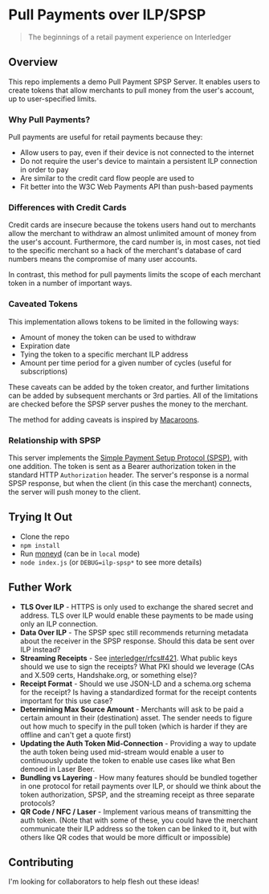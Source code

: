 # Pull Payments over ILP/SPSP
> The beginnings of a retail payment experience on Interledger

## Overview

This repo implements a demo Pull Payment SPSP Server. It enables users to create tokens that allow merchants to pull money from the user's account, up to user-specified limits.

### Why Pull Payments?

Pull payments are useful for retail payments because they:
- Allow users to pay, even if their device is not connected to the internet
- Do not require the user's device to maintain a persistent ILP connection in order to pay
- Are similar to the credit card flow people are used to
- Fit better into the W3C Web Payments API than push-based payments

### Differences with Credit Cards

Credit cards are insecure because the tokens users hand out to merchants allow the merchant to withdraw an almost unlimited amount of money from the user's account. Furthermore, the card number is, in most cases, not tied to the specific merchant so a hack of the merchant's database of card numbers means the compromise of many user accounts.

In contrast, this method for pull payments limits the scope of each merchant token in a number of important ways.

### Caveated Tokens

This implementation allows tokens to be limited in the following ways:
- Amount of money the token can be used to withdraw
- Expiration date
- Tying the token to a specific merchant ILP address
- Amount per time period for a given number of cycles (useful for subscriptions)

These caveats can be added by the token creator, and further limitations can be added by subsequent merchants or 3rd parties. All of the limitations are checked before the SPSP server pushes the money to the merchant.

The method for adding caveats is inspired by [Macaroons](https://ai.google/research/pubs/pub41892).

### Relationship with SPSP

This server implements the [Simple Payment Setup Protocol (SPSP)](https://github.com/interledger/rfcs/blob/master/0009-simple-payment-setup-protocol/0009-simple-payment-setup-protocol.md), with one addition. The token is sent as a Bearer authorization token in the standard HTTP `Authorization` header. The server's response is a normal SPSP response, but when the client (in this case the merchant) connects, the server will push money to the client.

## Trying It Out

- Clone the repo
- `npm install`
- Run [moneyd](https://github.com/interledgerjs/moneyd) (can be in `local` mode)
- `node index.js` (or `DEBUG=ilp-spsp*` to see more details)

## Futher Work
- **TLS Over ILP** - HTTPS is only used to exchange the shared secret and address. TLS over ILP would enable these payments to be made using only an ILP connection.
- **Data Over ILP** - The SPSP spec still recommends returning metadata about the receiver in the SPSP response. Should this data be sent over ILP instead?
- **Streaming Receipts** - See [interledger/rfcs#421](https://github.com/interledger/rfcs/issues/421). What public keys should we use to sign the receipts? What PKI should we leverage (CAs and X.509 certs, Handshake.org, or something else)?
- **Receipt Format** - Should we use JSON-LD and a schema.org schema for the receipt? Is having a standardized format for the receipt contents important for this use case?
- **Determining Max Source Amount** - Merchants will ask to be paid a certain amount in their (destination) asset. The sender needs to figure out how much to specify in the pull token (which is harder if they are offline and can't get a quote first)
- **Updating the Auth Token Mid-Connection** - Providing a way to update the auth token being used mid-stream would enable a user to continuously update the token to enable use cases like what Ben demoed in Laser Beer.
- **Bundling vs Layering** - How many features should be bundled together in one protocol for retail payments over ILP, or should we think about the token authorization, SPSP, and the streaming receipt as three separate protocols?
- **QR Code / NFC / Laser** - Implement various means of transmitting the auth token. (Note that with some of these, you could have the merchant communicate their ILP address so the token can be linked to it, but with others like QR codes that would be more difficult or impossible)

## Contributing

I'm looking for collaborators to help flesh out these ideas!
